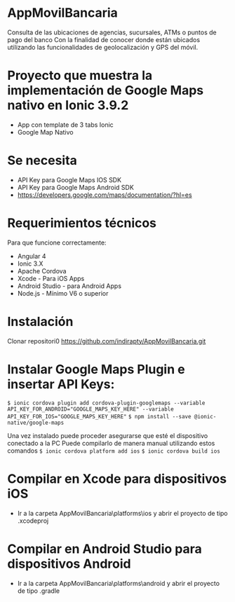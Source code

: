 # AppMovilBancaria
Consulta de las ubicaciones de agencias, sucursales, ATMs o puntos de pago del banco Con la finalidad de conocer donde están ubicados utilizando las funcionalidades de geolocalización y GPS del móvil.

# Proyecto que muestra la implementación de Google Maps nativo en Ionic 3.9.2
* App con template de 3 tabs Ionic
* Google Map Nativo

# Se necesita 
* API Key para Google Maps IOS SDK
* API Key para Google Maps Android SDK 
* https://developers.google.com/maps/documentation/?hl=es

# Requerimientos técnicos
Para que funcione correctamente:
* Angular 4 
* Ionic 3.X
* Apache Cordova 
* Xcode - Para iOS Apps
* Android Studio - para Android Apps
* Node.js - Mínimo V6 o superior

# Instalación
Clonar repositori0 https://github.com/indirapty/AppMovilBancaria.git

# Instalar Google Maps Plugin e insertar API Keys:
`$ ionic cordova plugin add cordova-plugin-googlemaps --variable API_KEY_FOR_ANDROID="GOOGLE_MAPS_KEY_HERE" --variable API_KEY_FOR_IOS="GOOGLE_MAPS_KEY_HERE"`
`$ npm install --save @ionic-native/google-maps`

Una vez instalado puede proceder asegurarse que esté el dispositivo conectado a la PC
Puede compilarlo de manera manual utilizando estos comandos 
`$ ionic cordova platform add ios`
`$ ionic cordova build ios`

# Compilar en Xcode para dispositivos iOS
* Ir a la carpeta AppMovilBancaria\platforms\ios y abrir el proyecto de tipo .xcodeproj

# Compilar en Android Studio para dispositivos Android
* Ir a la carpeta AppMovilBancaria\platforms\android y abrir el proyecto de tipo .gradle


